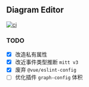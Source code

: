 ## Diagram Editor

[![ci](https://img.shields.io/github/workflow/status/xunmi1/diagram-editor/CI?style=flat-square&logo=github)](https://github.com/xunmi1/diagram-editor/actions?query=workflow%3ACI)

### TODO

- [x] 改造私有属性
- [x] 改近事件类型推断 `mitt v3`
- [x] 废弃 `@vue/eslint-config`
- [ ] 优化插件 `graph-config` 体积
